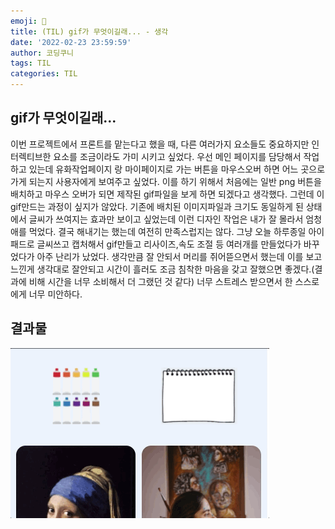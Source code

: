 ```yaml
---
emoji: 🥲
title: (TIL) gif가 무엇이길래... - 생각
date: '2022-02-23 23:59:59'
author: 코딩쿠니
tags: TIL 
categories: TIL 
---
```


## gif가 무엇이길래...
이번 프로젝트에서 프론트를 맡는다고 했을 때, 다른 여러가지 요소들도 중요하지만 인터렉티브한 요소를 조금이라도 가미 시키고 싶었다. 우선 메인 페이지를 담당해서 작업하고 있는데 유화작업페이지 랑 마이페이지로 가는 버튼을 마우스오버 하면 어느 곳으로 가게 되는지 사용자에게 보여주고 싶었다. 이를 하기 위해서 처음에는 일반 png 버튼을 배치하고 마우스 오버가 되면 제작된 gif파일을 보게 하면 되겠다고 생각했다. 그런데 이 gif만드는 과정이 싶지가 않았다. 기존에 배치된 이미지파일과 크기도 동일하게 된 상태에서 글씨가 쓰여지는 효과만 보이고 싶었는데 이런 디자인 작업은 내가 잘 몰라서 엄청 애를 먹었다. 결국 해내기는 했는데 여전히 만족스럽지는 않다. 그냥 오늘 하루종일 아이패드로 글씨쓰고 캡처해서 gif만들고 리사이즈,속도 조절 등 여러개를 만들었다가 바꾸었다가 아주 난리가 났었다. 생각만큼 잘 안되서 머리를 쥐어뜯으면서 했는데 이를 보고 느낀게 생각대로 잘안되고 시간이 흘러도 조금 침착한 마음을 갖고 잘했으면 좋겠다.(결과에 비해 시간을 너무 소비해서 더 그랬던 것 같다) 너무 스트레스 받으면서 한 스스로에게 너무 미안하다.

## 결과물
![create-gif](./lets-create-gif.gif)
```toc
```